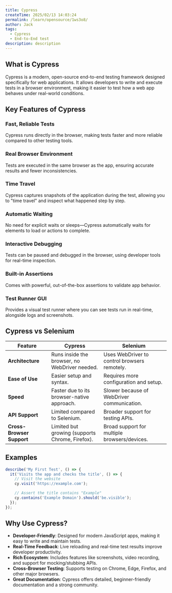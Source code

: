 ```yaml
---
title: Cypress
createTime: 2025/02/13 14:03:24
permalink: /learn/opensource/1ws3o8/
author: Jack
tags:
  - Cypress
  - End-to-End test
description: description
---
```


## What is Cypress

Cypress is a modern, open-source end-to-end testing framework designed specifically for web applications. It allows developers to write and execute tests in a browser environment, making it easier to test how a web app behaves under real-world conditions.

## Key Features of Cypress

### Fast, Reliable Tests

Cypress runs directly in the browser, making tests faster and more reliable compared to other testing tools.

### Real Browser Environment

Tests are executed in the same browser as the app, ensuring accurate results and fewer inconsistencies.

### Time Travel

Cypress captures snapshots of the application during the test, allowing you to "time travel" and inspect what happened step by step.

### Automatic Waiting

No need for explicit waits or sleeps—Cypress automatically waits for elements to load or actions to complete.

### Interactive Debugging

Tests can be paused and debugged in the browser, using developer tools for real-time inspection.

### Built-in Assertions

Comes with powerful, out-of-the-box assertions to validate app behavior.

### Test Runner GUI

Provides a visual test runner where you can see tests run in real-time, alongside logs and screenshots.

## Cypress vs Selenium

| **Feature**               | **Cypress**                                    | **Selenium**                                  |
|---------------------------|------------------------------------------------|----------------------------------------------|
| **Architecture**          | Runs inside the browser, no WebDriver needed.  | Uses WebDriver to control browsers remotely. |
| **Ease of Use**           | Easier setup and syntax.                       | Requires more configuration and setup.       |
| **Speed**                 | Faster due to its browser-native approach.     | Slower because of WebDriver communication.   |
| **API Support**           | Limited compared to Selenium.                  | Broader support for testing APIs.            |
| **Cross-Browser Support** | Limited but growing (supports Chrome, Firefox).| Broad support for multiple browsers/devices. |


## Examples
```JavaScript
describe('My First Test', () => {
  it('Visits the app and checks the title', () => {
    // Visit the website
    cy.visit('https://example.com');

    // Assert the title contains "Example"
    cy.contains('Example Domain').should('be.visible');
  });
});

```

## Why Use Cypress?

- **Developer-Friendly**: Designed for modern JavaScript apps, making it easy to write and maintain tests.
- **Real-Time Feedback**: Live reloading and real-time test results improve developer productivity.
- **Rich Ecosystem**: Includes features like screenshots, video recording, and support for mocking/stubbing APIs.
- **Cross-Browser Testing**: Supports testing on Chrome, Edge, Firefox, and other major browsers.
- **Great Documentation**: Cypress offers detailed, beginner-friendly documentation and a strong community.